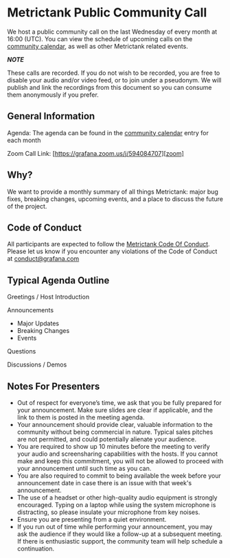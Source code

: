 # Metrictank Public Community Call

We host a public community call on the last Wednesday of every month at 16:00 (UTC). You can view the schedule of upcoming calls on the [community calendar][calendar], as well as other Metrictank related events.

***NOTE***

These calls are recorded. If you do not wish to be recorded, you are free to disable your audio and/or video feed, or to join under a pseudonym. We will publish and link the recordings from this document so you can consume them anonymously if you prefer.

## General Information

Agenda: The agenda can be found in the [community calendar][calendar] entry for each month

Zoom Call Link: [https://grafana.zoom.us/j/594084707][zoom]

## Why?

We want to provide a monthly summary of all things Metrictank: major bug fixes, breaking changes, upcoming events, and a place to discuss the future of the project.

## Code of Conduct

All participants are expected to follow the [Metrictank Code Of Conduct][coc]. Please let us know if you encounter any violations of the Code of Conduct at conduct@grafana.com

## Typical Agenda Outline

Greetings / Host Introduction

Announcements

* Major Updates
* Breaking Changes
* Events

Questions

Discussions / Demos

## Notes For Presenters

* Out of respect for everyone’s time, we ask that you be fully prepared for your announcement. Make sure slides are clear if applicable, and the link to them is posted in the meeting agenda.
* Your announcement should provide clear, valuable information to the community without being commercial in nature. Typical sales pitches are not permitted, and could potentially alienate your audience.
* You are required to show up 10 minutes before the meeting to verify your audio and screensharing capabilities with the hosts. If you cannot make and keep this commitment, you will not be allowed to proceed with your announcement until such time as you can.
* You are also required to commit to being available the week before your announcement date in case there is an issue with that week's announcement.
* The use of a headset or other high-quality audio equipment is strongly encouraged. Typing on a laptop while using the system microphone is distracting, so please insulate your microphone from key noises.
* Ensure you are presenting from a quiet environment.
* If you run out of time while performing your announcement, you may ask the audience if they would like a follow-up at a subsequent meeting. If there is enthusiastic support, the community team will help schedule a continuation.

[coc]: https://github.com/grafana/grafana/blob/master/CODE_OF_CONDUCT.md
[calendar]: https://calendar.google.com/calendar/embed?src=grafana.com_n57lluqpn4h4edroeje6199o00%40group.calendar.google.com
[zoom]: https://grafana.zoom.us/j/594084707
